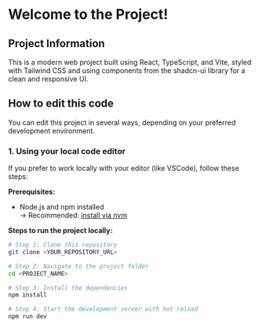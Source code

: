 # Welcome to the Project!

## Project Information

This is a modern web project built using React, TypeScript, and Vite, styled with Tailwind CSS and using components from the shadcn-ui library for a clean and responsive UI.

## How to edit this code

You can edit this project in several ways, depending on your preferred development environment.

### 1. Using your local code editor

If you prefer to work locally with your editor (like VSCode), follow these steps:

**Prerequisites:**

- Node.js and npm installed  
  → Recommended: [install via nvm](https://github.com/nvm-sh/nvm#installing-and-updating)

**Steps to run the project locally:**

```bash
# Step 1: Clone this repository
git clone <YOUR_REPOSITORY_URL>

# Step 2: Navigate to the project folder
cd <PROJECT_NAME>

# Step 3: Install the dependencies
npm install

# Step 4: Start the development server with hot reload
npm run dev

